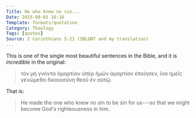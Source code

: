 ```yaml
---
Title: He who knew no sin...
Date: 2015-09-01 16:16
Template: formats/quotation
Category: Theology
Tags: [quotes]
Source: 2 Corinthians 5:21 (SBLGNT and my translation)
...
```


This is one of the single most beautiful sentences in the Bible, and it is
*incredible* in the original:

> τὸν μὴ γνόντα ἁμαρτίαν ὑπὲρ ἡμῶν ἁμαρτίαν ἐποίησεν, ἵνα ἡμεῖς γενώμεθα
> δικαιοσύνη θεοῦ ἐν αὐτῷ.

That is:

> He made the one who knew no sin to be sin for us---so that we might become
> God's righteousness in him.
